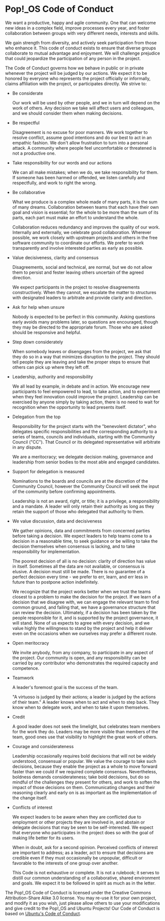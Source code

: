 # Pop\!\_OS Code of Conduct

We want a productive, happy and agile community. One that can welcome new ideas in a complex field, improve processes every year, and foster collaboration between groups with very different needs, interests and skills.

We gain strength from diversity, and actively seek participation from those who enhance it. This code of conduct exists to ensure that diverse groups collaborate to mutual advantage and enjoyment. We will challenge prejudice that could jeopardize the participation of any person in the project.

The Code of Conduct governs how we behave in public or in private whenever the project will be judged by our actions. We expect it to be honored by everyone who represents the project officially or informally, claims affiliation with the project, or participates directly.
We strive to:

- Be considerate

  Our work will be used by other people, and we in turn will depend on the work of others. Any decision we take will affect users and colleagues, and we should consider them when making decisions.

- Be respectful

  Disagreement is no excuse for poor manners. We work together to resolve conflict, assume good intentions and do our best to act in an empathic fashion. We don't allow frustration to turn into a personal attack. A community where people feel uncomfortable or threatened is not a productive one.

- Take responsibility for our words and our actions

  We can all make mistakes; when we do, we take responsibility for them. If someone has been harmed or offended, we listen carefully and respectfully, and work to right the wrong.

- Be collaborative

  What we produce is a complex whole made of many parts, it is the sum of many dreams. Collaboration between teams that each have their own goal and vision is essential; for the whole to be more than the sum of its parts, each part must make an effort to understand the whole.

  Collaboration reduces redundancy and improves the quality of our work. Internally and externally, we celebrate good collaboration. Wherever possible, we work closely with upstream projects and others in the free software community to coordinate our efforts. We prefer to work transparently and involve interested parties as early as possible.

- Value decisiveness, clarity and consensus

  Disagreements, social and technical, are normal, but we do not allow them to persist and fester leaving others uncertain of the agreed direction.

  We expect participants in the project to resolve disagreements constructively. When they cannot, we escalate the matter to structures with designated leaders to arbitrate and provide clarity and direction.

- Ask for help when unsure

  Nobody is expected to be perfect in this community. Asking questions early avoids many problems later, so questions are encouraged, though they may be directed to the appropriate forum. Those who are asked should be responsive and helpful.

- Step down considerately

  When somebody leaves or disengages from the project, we ask that they do so in a way that minimizes disruption to the project. They should tell people they are leaving and take the proper steps to ensure that others can pick up where they left off.

- Leadership, authority and responsibility

  We all lead by example, in debate and in action. We encourage new participants to feel empowered to lead, to take action, and to experiment when they feel innovation could improve the project. Leadership can be exercised by anyone simply by taking action, there is no need to wait for recognition when the opportunity to lead presents itself.

- Delegation from the top

  Responsibility for the project starts with the "benevolent dictator", who delegates specific responsibilities and the corresponding authority to a series of teams, councils and individuals, starting with the Community Council ("CC"). That Council or its delegated representative will arbitrate in any dispute.

  We are a meritocracy; we delegate decision making, governance and leadership from senior bodies to the most able and engaged candidates.

- Support for delegation is measured

  Nominations to the boards and councils are at the discretion of the Community Council, however the Community Council will seek the input of the community before confirming appointments.

  Leadership is not an award, right, or title; it is a privilege, a responsibility and a mandate. A leader will only retain their authority as long as they retain the support of those who delegated that authority to them.

- We value discussion, data and decisiveness

  We gather opinions, data and commitments from concerned parties before taking a decision. We expect leaders to help teams come to a decision in a reasonable time, to seek guidance or be willing to take the decision themselves when consensus is lacking, and to take responsibility for implementation.

  The poorest decision of all is no decision: clarity of direction has value in itself. Sometimes all the data are not available, or consensus is elusive. A decision must still be made. There is no guarantee of a perfect decision every time - we prefer to err, learn, and err less in future than to postpone action indefinitely.

  We recognize that the project works better when we trust the teams closest to a problem to make the decision for the project. If we learn of a decision that we disagree with, we can engage the relevant team to find common ground, and failing that, we have a governance structure that can review the decision. Ultimately, if a decision has been taken by the people responsible for it, and is supported by the project governance, it will stand. None of us expects to agree with every decision, and we value highly the willingness to stand by the project and help it deliver even on the occasions when we ourselves may prefer a different route.

- Open meritocracy

  We invite anybody, from any company, to participate in any aspect of the project. Our community is open, and any responsibility can be carried by any contributor who demonstrates the required capacity and competence.

- Teamwork

  A leader's foremost goal is the success of the team.

  "A virtuoso is judged by their actions; a leader is judged by the actions of their team." A leader knows when to act and when to step back. They know when to delegate work, and when to take it upon themselves.

- Credit

  A good leader does not seek the limelight, but celebrates team members for the work they do. Leaders may be more visible than members of the team, good ones use that visibility to highlight the great work of others.

- Courage and considerateness

  Leadership occasionally requires bold decisions that will not be widely understood, consensual or popular. We value the courage to take such decisions, because they enable the project as a whole to move forward faster than we could if we required complete consensus. Nevertheless, boldness demands considerateness; take bold decisions, but do so mindful of the challenges they present for others, and work to soften the impact of those decisions on them. Communicating changes and their reasoning clearly and early on is as important as the implementation of the change itself.

- Conflicts of interest

  We expect leaders to be aware when they are conflicted due to employment or other projects they are involved in, and abstain or delegate decisions that may be seen to be self-interested. We expect that everyone who participates in the project does so with the goal of making life better for its users.

  When in doubt, ask for a second opinion. Perceived conflicts of interest are important to address; as a leader, act to ensure that decisions are credible even if they must occasionally be unpopular, difficult or favorable to the interests of one group over another.

  This Code is not exhaustive or complete. It is not a rulebook; it serves to distill our common understanding of a collaborative, shared environment and goals. We expect it to be followed in spirit as much as in the letter.

The Pop\!\_OS Code of Conduct is licensed under the Creative Commons Attribution-Share Alike 3.0 license. You may re-use it for your own project, and modify it as you wish, just please allow others to use your modifications and give credit to the Pop\!\_OS and Ubuntu Projects! Our Code of Conduct is based on [Ubuntu's Code of Conduct](https://www.ubuntu.com/about/about-ubuntu/conduct).

